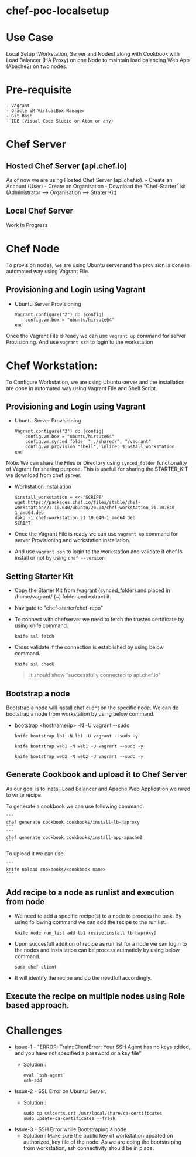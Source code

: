 # chef-poc-localsetup
# Use Case 
Local Setup (Workstation, Server and Nodes) along with Cookbook with Load Balancer (HA Proxy) on one Node to maintain load balancing Web App (Apache2) on two nodes.

# Pre-requisite
    - Vagrant
    - Oracle VM VirtualBox Manager
    - Git Bash
    - IDE (Visual Code Studio or Atom or any)

# Chef Server
## Hosted Chef Server (api.chef.io)
As of now we are using Hosted Chef Server (api.chef.io).
    - Create an Account (User)
    - Create an Organisation
    - Download the "Chef-Starter" kit (Administrator --> Organisation --> Strater Kit)
## Local Chef Server
Work In Progress

# Chef Node
To provision nodes, we are using Ubuntu server and the provision is done in automated way using Vagrant File.

## Provisioning and Login using Vagrant
-   Ubuntu Server Provisioning

    ```vagrantfile 
    Vagrant.configure("2") do |config|
        config.vm.box = "ubuntu/hirsute64"
    end
    ```
Once the Vagrant File is ready we can use ```vagrant up``` command for server Provisioning. And use ```vagrant ssh``` to login to the workstation 

# Chef Workstation:
To Configure Workstation, we are using Ubuntu server and the installation are done in automated way using Vagrant File and Shell Script.

## Provisioning and Login using Vagrant
-   Ubuntu Server Provisioning

    ```vagrantfile 
    Vagrant.configure("2") do |config|
        config.vm.box = "ubuntu/hirsute64"
        config.vm.synced_folder "../shared/", "/vagrant"
        config.vm.provision "shell", inline: $install_workstation
    end
    ```
Note: We can share the Files or Directory using ```synced_folder``` functionality of Vagrant for sharing purpose. This is usefull for sharing the STARTER_KIT we download from chef server.

- Workstation Installation

    ```shell
    $install_workstation = <<-'SCRIPT'
    wget https://packages.chef.io/files/stable/chef-workstation/21.10.640/ubuntu/20.04/chef-workstation_21.10.640-1_amd64.deb
    dpkg -i chef-workstation_21.10.640-1_amd64.deb
    SCRIPT
    ```
- Once the Vagrant File is ready we can use ```vagrant up``` command for server Provisioning and workstation installation.
- And use ```vagrant ssh``` to login to the workstation and validate if chef is install or not by using ```chef --version```

## Setting Starter Kit
- Copy the Starter Kit from /vagrant (synced_folder) and placed in /home/vagrant/ (~) folder and extract it.
- Navigate to "chef-starter/chef-repo"
- To connect with chefserver we need to fetch the trusted certificate by using knife command.

    ```
    knife ssl fetch
    ```
- Cross validate if the connection is established by using below command.

    ```
    knife ssl check
    ```
    > It should show "successfully connected to api.chef.io"

## Bootstrap a node
Bootstrap a node will install chef client on the specific node. We can do bootstrap a node from workstation by using below command.
-  bootstrap <hostname/ip> -N <Name to Display on Server> -U vagrant --sudo

    ```
    knife bootstrap lb1 -N lb1 -U vagrant --sudo -y
    ```
    ```
    knife bootstrap web1 -N web1 -U vagrant --sudo -y
    ```
    ```
    knife bootstrap web2 -N web2 -U vagrant --sudo -y
    ```
    
## Generate Cookbook and upload it to Chef Server
As our goal is to install Load Balancer and Apache Web Application we need to write recipe.

To generate a cookbook we can use following command:

    ```
    chef generate cookbook cookbooks/install-lb-haproxy
    ```
    ```
    chef generate cookbook cookbooks/install-app-apache2
    ```
To upload it we can use

    ```
    knife upload cookbooks/<cookbook name>
    ```

## Add recipe to a  node as runlist and execution from node
- We need to add a specific recipe(s) to a node to process the task. By using following command we can add the recipe to the run list.

    ```
    knife node run_list add lb1 recipe[install-lb-haproxy]
    ```
- Upon succesfull addition of recipe as run list for a node we can login to the nodes and installation can be process autmaticly by using below command.

    ```
    sudo chef-client
    ```
- It will identify the recipe and do the needfull accordingly.

## Execute the recipe on multiple nodes using Role based approach.


# Challenges
    
- Issue-1 - "ERROR: Train::ClientError: Your SSH Agent has no keys added, and you have not specified a password or a key file"
    -   Solution : 

        ```shell
        eval `ssh-agent`
        ssh-add
        ```
- Issue-2 - SSL Error on Ubuntu Server.
    -   Solution :
    
        ```shell
        sudo cp sslcerts.crt /usr/local/share/ca-certificates
        sudo update-ca-certificates --fresh
        ```
- Issue-3 -  SSH Error while Bootstraping a node
    -   Solution : 
        Make sure the public key of workstation updated on authorized_key file of the node. As we are doing the bootstraping from workstation, ssh connectivity should be in place.
    
